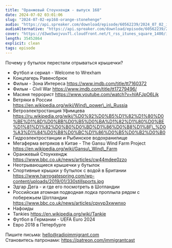 ```yaml
---
title: "Оранжевый Стоунхендж - выпуск 168"
date: 2024-07-02 03:01:06
slug: "2024-07-02-ep168-orange-stonehenge"
audio: "https://api.spreaker.com/download/episode/60562239/2024_07_02_icast_ep168_orange_stonehenge.mp3"
audioAlternative: "https://api.spreaker.com/download/episode/60562239/2024_07_02_icast_ep168_orange_stonehenge.mp3"
cover: "https://d3wo5wojvuv7l.cloudfront.net/t_rss_itunes_square_1400/images.spreaker.com/original/c93cc91798fa4c68925dab89d45e7262.jpg"
length: 35452864
explicit: clean
tags: episode
---
```


Почему у бутылок перестали отрываться крышечки?  
  
* Футбол и сериал - Welcome to Wrexham  
* Концлагерь Равенсбрюк  
* Фильм - Зона Интереса https://www.imdb.com/title/tt7160372  
* Фильм - Civil War https://www.imdb.com/title/tt17279496/  
* Масяня террорист https://www.youtube.com/watch?v=hlAFJpO6Ljk  
* Ветряки в России https://en.wikipedia.org/wiki/Wind\_power\_in\_Russia  
* Ветроэлектростанция Уфимцева https://ru.wikipedia.org/wiki/%D0%92%D0%B5%D1%82%D1%80%D0%BE%D1%8D%D0%BB%D0%B5%D0%BA%D1%82%D1%80%D0%BE%D1%81%D1%82%D0%B0%D0%BD%D1%86%D0%B8%D1%8F\_%D0%A3%D1%84%D0%B8%D0%BC%D1%86%D0%B5%D0%B2%D0%B0  
* Гидроэлектростанции и Рыбинское водохранилище  
* Мегаферма ветряков в Китае - The Gansu Wind Farm Project https://en.wikipedia.org/wiki/Gansu\_Wind\_Farm  
* Оранжевый Стоунхендж https://www.bbc.co.uk/news/articles/cw44mdee0zzo  
* Неотрывающиеся крышечки у бутылок  
* Спортивные крышки у бутылок с водой в Британии https://www.harrogatespring.com/wp-content/uploads/2019/01/330stillsports.jpg  
* Эдгар Дега - и где его посмотреть в Шотландии  
* Российская атомная подводная лодка проплыла рядом с побережьем Шотландии https://www.bbc.co.uk/news/articles/cpvvp3xwwnxo  
* Нафоиды  
* Tankies https://en.wikipedia.org/wiki/Tankie  
* Футбол в Германии - UEFA Euro 2024  
* Евро 2018 в Петербурге  
  
Пишите письма: hello@radioimmigrant.com  
Становитесь патронами: https://patreon.com/immigrantcast
